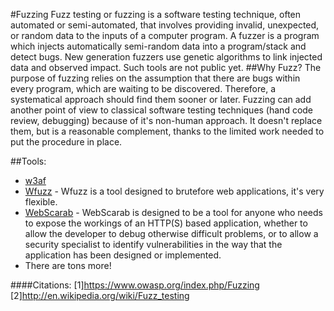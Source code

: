 #Fuzzing
Fuzz testing or fuzzing is a software testing technique, often automated or semi-automated, that involves providing invalid, unexpected, or random data to the inputs of a computer program.
A fuzzer is a program which injects automatically semi-random data into a program/stack and detect bugs. New generation fuzzers use genetic algorithms to link injected data and observed impact. Such tools are not public yet.
##Why Fuzz?
The purpose of fuzzing relies on the assumption that there are bugs within every program, which are waiting to be discovered. Therefore, a systematical approach should find them sooner or later.
Fuzzing can add another point of view to classical software testing techniques (hand code review, debugging) because of it's non-human approach. It doesn't replace them, but is a reasonable complement, thanks to the limited work needed to put the procedure in place.

##Tools:
* [w3af](/w3af.md)
* [Wfuzz](http://sectools.org/tool/wfuzz/) - Wfuzz is a tool designed to brutefore web applications, it's very flexible.
* [WebScarab](https://www.owasp.org/index.php/OWASP_WebScarab_NG_Project) - WebScarab is designed to be a tool for anyone who needs to expose the workings of an HTTP(S) based application, whether to allow the developer to debug otherwise difficult problems, or to allow a security specialist to identify vulnerabilities in the way that the application has been designed or implemented.
* There are tons more!

####Citations:
[1]https://www.owasp.org/index.php/Fuzzing
[2]http://en.wikipedia.org/wiki/Fuzz_testing